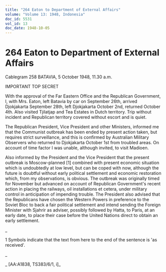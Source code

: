 ```yaml
---
title: "264 Eaton to Department of External Affairs"
volume: "Volume 13: 1948, Indonesia"
doc_id: 5531
vol_id: 13
doc_date: 1948-10-05
---
```


# 264 Eaton to Department of External Affairs

Cablegram 258 BATAVIA, 5 October 1948, 11.30 a.m.

IMPORTANT TOP SECRET

With the approval of the Far Eastern Office and the Republican Government, I, with Mrs. Eaton, left Batavia by car on September 26th, arrived Djokjakarta September 28th, left Djokjakarta October 2nd, returned October 4th. Also visited Tjilatjap and Tea Estates in Dutch territory. Trip without incident and Republican territory covered without escort and is quiet.

The Republican President, Vice President and other Ministers, informed me that the Communist outbreak has been ended by present action taken, but requires strict surveillance, and this is confirmed by Australian Military Observers who returned to Djokjakarta October 1st from troubled areas. On account of time factor I was unable, although invited, to visit Madioen.

Also informed by the President and the Vice President that the present outbreak is Moscow-planned [1] combined with present economic situation which is undoubtedly at low level, but can be coped with now, although the future is doubtful without early political settlement and economic restoration which, from my observations, is obvious. The outbreak was originally timed for November but advanced on account of Republican Government's recent action in placing the railways, oil installations et cetera, under military control in anticipation of impending trouble. The President also advised that the Republicans have chosen the Western Powers in preference to the Soviet Bloc to back a fair political settlement and intend sending the Foreign Minister with Sjahrir as adviser, possibly followed by Hatta, to Paris, at an early date, to place their case before the United Nations direct to obtain an early settlement.

_

1 Symbols indicate that the text from here to the end of the sentence is 'as received'.

_

_ [AA:A1838, TS383/6/1, i]_
